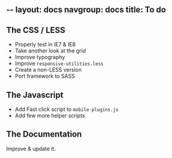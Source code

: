 --
layout: docs
navgroup: docs
title: To do
---


## The CSS / LESS

* Properly test in IE7 & IE8
* Take another look at the grid
* Improve typography
* Improve `responsive-utilities.less`
* Create a non-LESS version
* Port framework to SASS

## The Javascript

* Add Fast click script to `mobile-plugins.js`
* Add few more helper scripts


## The Documentation

Improve & update it.